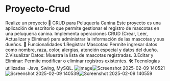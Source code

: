 # Proyecto-Crud
Realize un proyecto 
🐶 CRUD para Peluquería Canina
Este proyecto es una aplicación de escritorio que permite gestionar el registro de mascotas en una peluquería canina. Implementa operaciones CRUD (Crear, Leer, Actualizar y Eliminar) para administrar la información de las mascotas y sus dueños.
🚀 Funcionalidades
1.Registrar Mascotas: Permite ingresar datos como nombre, raza, color, alergias, atención especial y datos del dueño.
2.Visualizar Datos: Muestra la lista de mascotas registradas.
3.Editar y Eliminar: Permite modificar o eliminar registros existentes.
🛠 Tecnologías utilizadas
-Java, Swing, MySQL.
![image](https://github.com/user-attachments/assets/abcffdd4-8ed8-462e-9d87-287d169ca542)![Screenshot 2025-02-09 140521](https://github.com/user-attachments/assets/09eaa516-cde7-4f9e-b892-f09445b201ce)![Screenshot 2025-02-09 140539](https://github.com/user-attachments/assets/51d58a76-ffd9-45fd-82c3-1636ac1997a1)![Screenshot 2025-02-09 140559](https://github.com/user-attachments/assets/bea98990-a1af-49bb-843b-c13cc22c64d7)





